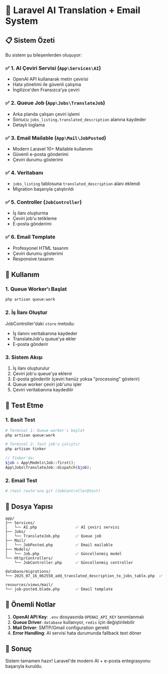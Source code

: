 # 🚀 Laravel AI Translation + Email System

## 📋 Sistem Özeti

Bu sistem şu bileşenlerden oluşuyor:

### ✅ 1. AI Çeviri Servisi (`App\Services\AI`)

-   OpenAI API kullanarak metin çevirisi
-   Hata yönetimi ile güvenli çalışma
-   İngilizce'den Fransızca'ya çeviri

### ✅ 2. Queue Job (`App\Jobs\TranslateJob`)

-   Arka planda çalışan çeviri işlemi
-   Sonucu `jobs_listing.translated_description` alanına kaydeder
-   Detaylı loglama

### ✅ 3. Email Mailable (`App\Mail\JobPosted`)

-   Modern Laravel 10+ Mailable kullanımı
-   Güvenli e-posta gönderimi
-   Çeviri durumu gösterimi

### ✅ 4. Veritabanı

-   `jobs_listing` tablosuna `translated_description` alanı eklendi
-   Migration başarıyla çalıştırıldı

### ✅ 5. Controller (`JobController`)

-   İş ilanı oluşturma
-   Çeviri job'u tetikleme
-   E-posta gönderimi

### ✅ 6. Email Template

-   Profesyonel HTML tasarım
-   Çeviri durumu gösterimi
-   Responsive tasarım

## 🔧 Kullanım

### 1. Queue Worker'ı Başlat

```bash
php artisan queue:work
```

### 2. İş İlanı Oluştur

JobController'daki `store` metodu:

-   İş ilanını veritabanına kaydeder
-   TranslateJob'u queue'ya ekler
-   E-posta gönderir

### 3. Sistem Akışı

1. İş ilanı oluşturulur
2. Çeviri job'u queue'ya eklenir
3. E-posta gönderilir (çeviri henüz yoksa "processing" gösterir)
4. Queue worker çeviri job'unu işler
5. Çeviri veritabanına kaydedilir

## 🎯 Test Etme

### 1. Basit Test

```bash
# Terminal 1: Queue worker'ı başlat
php artisan queue:work

# Terminal 2: Test job'u çalıştır
php artisan tinker
```

```php
// Tinker'da:
$job = App\Models\Job::first();
App\Jobs\TranslateJob::dispatch($job);
```

### 2. Email Test

```bash
# /test route'una git (JobController@test)
```

## 📁 Dosya Yapısı

```
app/
├── Services/
│   └── AI.php                 ✅ AI çeviri servisi
├── Jobs/
│   └── TranslateJob.php       ✅ Queue job
├── Mail/
│   └── JobPosted.php          ✅ Email mailable
├── Models/
│   └── Job.php                ✅ Güncellenmiş model
└── Http/Controllers/
    └── JobController.php      ✅ Güncellenmiş controller

database/migrations/
└── 2025_07_16_062550_add_translated_description_to_jobs_table.php  ✅

resources/views/mail/
└── job-posted.blade.php       ✅ Email template
```

## 🚨 Önemli Notlar

1. **OpenAI API Key**: `.env` dosyasında `OPENAI_API_KEY` tanımlanmalı
2. **Queue Driver**: `database` kullanıyor, `redis` için değiştirilebilir
3. **Mail Driver**: SMTP/Gmail configuration gerekli
4. **Error Handling**: AI servisi hata durumunda fallback text döner

## 🎉 Sonuç

Sistem tamamen hazır! Laravel'de modern AI + e-posta entegrasyonu başarıyla kuruldu.
